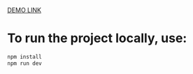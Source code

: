 [DEMO LINK](https://product-catalog-fs-team-3.vercel.app)

# To run the project locally, use:
```bash
npm install
npm run dev